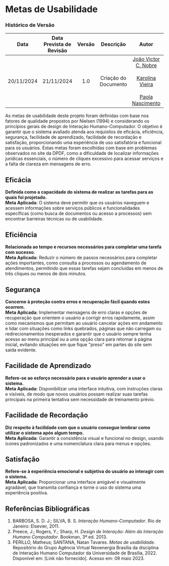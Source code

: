 

# Metas de Usabilidade

### **Histórico de Versão**
|    Data    | Data Prevista de Revisão | Versão |      Descrição       |                    Autor                    |                     Revisor                      |
| :--------: | :----------------------: | :----: | :------------------: | :-----------------------------------------: | :----------------------------------------------: |
| 20/11/2024 |        21/11/2024        |  1.0   | Criação do Documento | [João Victor C. Nobre](https://github.com/Gam13) </br></br>[Karolina Vieira](https://github.com/Karolina91)</br></br>[Paola Nascimento](https://github.com/paolaalim) | [Lucas Sales](https://github.com/Lux-Sales)  |


As metas de usabilidade deste projeto foram definidas com base nos fatores de qualidade propostos por Nielsen (1994) e considerando os princípios gerais de design de Interação Humano-Computador. O objetivo é garantir que o sistema avaliado atenda aos requisitos de eficácia, eficiência, segurança, facilidade de aprendizado, facilidade de recordação e satisfação, proporcionando uma experiência de uso satisfatória e funcional para os usuários. Estas metas foram escolhidas com base em problemas observados no site da DPDF, como a dificuldade de localizar informações jurídicas essenciais, o número de cliques excessivo para acessar serviços e a falta de clareza em mensagens de erro.

## Eficácia
**Definida como a capacidade do sistema de realizar as tarefas para as quais foi projetado.**  
**Meta Aplicada:** O sistema deve permitir que os usuários naveguem e acessem informações sobre serviços públicos e funcionalidades específicas (como busca de documentos ou acesso a processos) sem encontrar barreiras técnicas ou de usabilidade.

## Eficiência
**Relacionada ao tempo e recursos necessários para completar uma tarefa com sucesso.**  
**Meta Aplicada:** Reduzir o número de passos necessários para completar ações importantes, como consulta a processos ou agendamento de atendimentos, permitindo que essas tarefas sejam concluídas em menos de três cliques ou menos de dois minutos.

## Segurança
**Concerne à proteção contra erros e recuperação fácil quando estes ocorrem.**  
**Meta Aplicada:** Implementar mensagens de erro claras e opções de recuperação que orientem o usuário a corrigir erros rapidamente, assim como mecanismos que permitam ao usuário cancelar ações em andamento e lidar com situações como links quebrados, páginas que não carregam ou redirecionamentos inesperados e garantir que o usuário sempre tenha acesso ao menu principal ou a uma opção clara para retornar à página inicial, evitando situações em que fique "preso" em partes do site sem saída evidente.

## Facilidade de Aprendizado
**Refere-se ao esforço necessário para o usuário aprender a usar o sistema.**  
**Meta Aplicada:** Disponibilizar uma interface intuitiva, com instruções claras e visíveis, de modo que novos usuários possam realizar suas tarefas principais na primeira tentativa sem necessidade de treinamento prévio.

## Facilidade de Recordação
**Diz respeito à facilidade com que o usuário consegue lembrar como utilizar o sistema após algum tempo.**  
**Meta Aplicada:** Garantir a consistência visual e funcional no design, usando ícones padronizados e uma nomenclatura clara para menus e opções.

## Satisfação
**Refere-se à experiência emocional e subjetiva do usuário ao interagir com o sistema.**  
**Meta Aplicada:** Proporcionar uma interface amigável e visualmente agradável, que transmita confiança e torne o uso do sistema uma experiência positiva.

## Referências Bibliográficas
1. BARBOSA, S. D. J.; SILVA, B. S. *Interação Humano-Computador*. Rio de Janeiro: Elsevier, 2011.  
2. Preece, J.; Rogers, Y.; Sharp, H. *Design de Interação: Além da Interação Humano Computador*. Bookman, 3ª ed. 2013.  
3. PERILLO, Matheus; SANTANA, Natan Tavares. *Metas de usabilidade*. Repositório do Grupo Agência Virtual Neoenergia Brasília da disciplina de Interação Humano Computador da Universidade de Brasília, 2022. Disponível em: [Link não fornecido]. Acesso em: 09 maio 2023.
